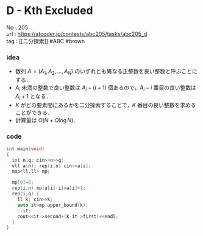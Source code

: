 # D - Kth Excluded

No	: 205  
url	: https://atcoder.jp/contests/abc205/tasks/abc205_d  
tag	: [[二分探索]]  #ABC #brown

### idea
- 数列 $A=(A_1,A_2, \ldots ,A_N)$ のいずれとも異なる正整数を良い整数と呼ぶことにする．
- $A_i$ 未満の整数で良い整数は $A_i-(i+1)$ 個あるので，$A_i-i$ 番目の良い整数は $A_i+1$ となる．
- $K$ がどの要素間にあるかを二分探索することで，$K$ 番目の良い整数を求めることができる．
- 計算量は $O(N+Q \log N)$．

### code
```cpp
int	main(void)
{
  int n,q; cin>>n>>q;
  vll a(n); rep(i,n) cin>>a[i];
  map<ll,ll> mp;

  mp[0]=0;
  rep(i,n) mp[a[i]-i]=a[i]+1;
  rep(i,q) {
    ll k; cin>>k;
    auto it=mp.upper_bound(k);
    --it;
    cout<<it->second+(k-it->first)<<endl;
  }
}
```